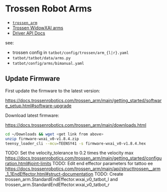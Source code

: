 # Trossen Robot Arms

- [`trossen_arm`](https://github.com/TrossenRobotics/trossen_arm)
- [Trossen WidowXAI arms](https://docs.trossenrobotics.com/trossen_arm/main/specifications.html)
- [Driver API Docs](https://docs.trossenrobotics.com/trossen_arm/main/api/library_root.html#)

see:

- trossen config in `tatbot/config/trossen/arm_{l|r}.yaml`
- `tatbot/tatbot/data/arms.py`
- `tatbot/config/arms/bimanual.yaml`

## Update Firmware

First update the firmware to the latest version:

https://docs.trossenrobotics.com/trossen_arm/main/getting_started/software_setup.html#software-upgrade

Download latest firmware:

https://docs.trossenrobotics.com/trossen_arm/main/downloads.html

```bash
cd ~/Downloads && wget <get link from above>
unzip firmware-wxai_v0-v1.8.4.zip
teensy_loader_cli --mcu=TEENSY41 -s firmware-wxai_v0-v1.8.4.hex
```

TODO: Set the velocity_tolerance to 0.2 times the velocity max
https://docs.trossenrobotics.com/trossen_arm/main/getting_started/configuration.html#joint-limits
TODO: Edit end effector parameters for tattoo ee
https://docs.trossenrobotics.com/trossen_arm/main/api/structtrossen__arm_1_1EndEffector.html#struct-documentation
TODO: Create trossen_arm.StandardEndEffector.wxai_v0_tatbot_l and trossen_arm.StandardEndEffector.wxai_v0_tatbot_r